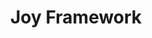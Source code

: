 ---
git: https://github.com/joy-framework/joy
logohandle: joyframework
sort: joyframework
title: Joy Framework
website: https://joyframework.com/
---
